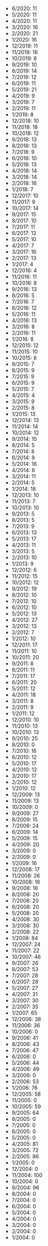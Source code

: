 *  6/2020: 11
*  5/2020: 11
*  4/2020: 11
*  3/2020: 16
*  2/2020: 21
*  1/2020: 16
*  12/2019: 11
*  11/2019: 16
*  10/2019: 8
*  9/2019: 10
*  8/2019: 14
*  7/2019: 12
*  6/2019: 11
*  5/2019: 21
*  4/2019: 9
*  3/2019: 7
*  2/2019: 11
*  1/2019: 8
*  12/2018: 10
*  11/2018: 18
*  10/2018: 12
*  9/2018: 13
*  8/2018: 13
*  7/2018: 9
*  6/2018: 10
*  5/2018: 13
*  4/2018: 14
*  3/2018: 14
*  2/2018: 16
*  1/2018: 7
*  12/2017: 10
*  11/2017: 9
*  10/2017: 14
*  9/2017: 15
*  8/2017: 10
*  7/2017: 11
*  6/2017: 12
*  5/2017: 10
*  4/2017: 7
*  3/2017: 16
*  2/2017: 13
*  1/2017: 4
*  12/2016: 4
*  11/2016: 11
*  10/2016: 8
*  9/2016: 13
*  8/2016: 5
*  7/2016: 7
*  6/2016: 12
*  5/2016: 11
*  4/2016: 13
*  3/2016: 8
*  2/2016: 11
*  1/2016: 8
*  12/2015: 12
*  11/2015: 10
*  10/2015: 8
*  9/2015: 7
*  8/2015: 9
*  7/2015: 9
*  6/2015: 9
*  5/2015: 7
*  4/2015: 4
*  3/2015: 9
*  2/2015: 8
*  1/2015: 13
*  12/2014: 13
*  11/2014: 14
*  10/2014: 12
*  9/2014: 15
*  8/2014: 5
*  7/2014: 8
*  6/2014: 9
*  5/2014: 16
*  4/2014: 6
*  3/2014: 11
*  2/2014: 5
*  1/2014: 18
*  12/2013: 10
*  11/2013: 7
*  10/2013: 10
*  9/2013: 5
*  8/2013: 5
*  7/2013: 9
*  6/2013: 13
*  5/2013: 17
*  4/2013: 11
*  3/2013: 5
*  2/2013: 10
*  1/2013: 9
*  12/2012: 6
*  11/2012: 15
*  10/2012: 12
*  9/2012: 19
*  8/2012: 10
*  7/2012: 10
*  6/2012: 10
*  5/2012: 13
*  4/2012: 27
*  3/2012: 13
*  2/2012: 7
*  1/2012: 10
*  12/2011: 17
*  11/2011: 10
*  10/2011: 20
*  9/2011: 8
*  8/2011: 11
*  7/2011: 17
*  6/2011: 20
*  5/2011: 12
*  4/2011: 18
*  3/2011: 8
*  2/2011: 9
*  1/2011: 12
*  12/2010: 10
*  11/2010: 13
*  10/2010: 13
*  9/2010: 25
*  8/2010: 0
*  7/2010: 16
*  6/2010: 12
*  5/2010: 17
*  4/2010: 12
*  3/2010: 17
*  2/2010: 12
*  1/2010: 12
*  12/2009: 13
*  11/2009: 13
*  10/2009: 0
*  9/2009: 27
*  8/2009: 15
*  7/2009: 24
*  6/2009: 14
*  5/2009: 15
*  4/2009: 20
*  3/2009: 0
*  2/2009: 0
*  1/2009: 16
*  12/2008: 17
*  11/2008: 26
*  10/2008: 16
*  9/2008: 18
*  8/2008: 20
*  7/2008: 20
*  6/2008: 20
*  5/2008: 20
*  4/2008: 30
*  3/2008: 30
*  2/2008: 22
*  1/2008: 84
*  12/2007: 24
*  11/2007: 22
*  10/2007: 46
*  9/2007: 26
*  8/2007: 53
*  7/2007: 28
*  6/2007: 28
*  5/2007: 27
*  4/2007: 31
*  3/2007: 30
*  2/2007: 35
*  1/2007: 65
*  12/2006: 38
*  11/2006: 36
*  10/2006: 0
*  9/2006: 41
*  8/2006: 43
*  7/2006: 47
*  6/2006: 0
*  5/2006: 44
*  4/2006: 49
*  3/2006: 0
*  2/2006: 53
*  1/2006: 76
*  12/2005: 58
*  11/2005: 0
*  10/2005: 59
*  9/2005: 64
*  8/2005: 0
*  7/2005: 0
*  6/2005: 0
*  5/2005: 0
*  4/2005: 81
*  3/2005: 72
*  2/2005: 86
*  1/2005: 0
*  12/2004: 0
*  11/2004: 100
*  10/2004: 0
*  9/2004: 96
*  8/2004: 0
*  7/2004: 0
*  6/2004: 0
*  5/2004: 0
*  4/2004: 0
*  3/2004: 0
*  2/2004: 0
*  1/2004: 0